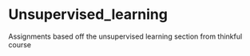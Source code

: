 # Unsupervised_learning
Assignments based off the unsupervised learning section from thinkful course
